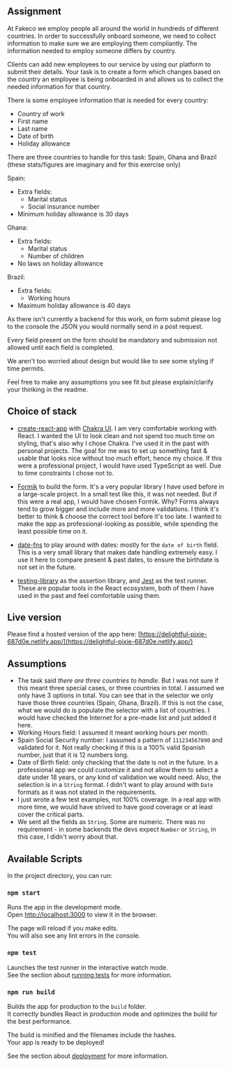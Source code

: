 ## Assignment
At Fakeco we employ people all around the world in hundreds of different countries. In order to successfully onboard someone, we need to collect information to make sure we are employing them compliantly. The information needed to employ someone differs by country. 

Clients can add new employees to our service by using our platform to submit their details. Your task is to create a form which changes based on the country an employee is being onboarded in and allows us to collect the needed information for that country.

There is some employee information that is needed for every country:

- Country of work
- First name
- Last name
- Date of birth
- Holiday allowance

There are three countries to handle for this task: Spain, Ghana and Brazil (these stats/figures are imaginary and for this exercise only)

Spain: 

- Extra fields:
    - Marital status
    - Social insurance number
- Minimum holiday allowance is 30 days

Ghana:

- Extra fields:
    - Marital status
    - Number of children
- No laws on holiday allowance

Brazil:

- Extra fields:
    - Working hours
- Maximum holiday allowance is 40 days

As there isn't currently a backend for this work, on form submit please log to the console the JSON you would normally send in a post request.

Every field present on the form should be mandatory and submission not allowed until each field is completed.

We aren't too worried about design but would like to see some styling if time permits.

Feel free to make any assumptions you see fit but please explain/clarify your thinking in the readme.

## Choice of stack
- [create-react-app](https://create-react-app.dev/) with [Chakra UI](https://chakra-ui.com/). I am very comfortable working with React. I wanted the UI to look clean and not spend too much time on styling, that's also why I chose Chakra. I've used it in the past with personal projects. The goal for me was to set up something fast & usable that looks nice without too much effort, hence my choice. If this were a professional project, I would have used TypeScript as well. Due to time constraints I chose not to.

- [Formik](https://formik.org/) to build the form. It's a very popular library I have used before in a large-scale project. In a small test like this, it was not needed. But if this were a real app, I would have chosen Formik. Why? Forms always tend to grow bigger and include more and more validations. I think it's better to think & choose the correct tool before it's too late. I wanted to make the app as professional-looking as possible, while spending the least possible time on it.

- [date-fns](https://date-fns.org/) to play around with dates: mostly for the `date of birth` field. This is a very small library that makes date handling extremely easy. I use it here to compare present & past dates, to ensure the birthdate is not set in the future.

- [testing-library](https://testing-library.com/docs/) as the assertion library, and [Jest](https://jestjs.io/) as the test runner. These are popular tools in the React ecosystem, both of them I have used in the past and feel comfortable using them.

## Live version
Please find a hosted version of the app here: [https://delightful-pixie-687d0e.netlify.app/](https://delightful-pixie-687d0e.netlify.app/)

## Assumptions
- The task said *there are three countries to handle*. But I was not sure if this meant three special cases, or three countries in total. I assumed we only have 3 options in total. You can see that in the selector we only have those three countries (Spain, Ghana, Brazil). If this is not the case, what we would do is populate the selector with a list of countries. I would have checked the Internet for a pre-made list and just added it here.
- Working Hours field: I assumed it meant working hours per month.
- Spain Social Security number: I assumed a pattern of `111234567890` and validated for it. Not really checking if this is a 100% valid Spanish number, just that it is 12 numbers long.
- Date of Birth field: only checking that the date is not in the future. In a professional app we could customize it and not allow them to select a date under 18 years, or any kind of validation we would need. Also, the selection is in a `String` format. I didn't want to play around with `Date` formats as it was not stated in the requirements.
- I just wrote a few test examples, not 100% coverage. In a real app with more time, we would have strived to have good coverage or at least cover the critical parts.
- We sent all the fields as `String`. Some are numeric. There was no requirement - in some backends the devs expect `Number` or `String`, in this case, I didn't worry about that.

## Available Scripts

In the project directory, you can run:

### `npm start`

Runs the app in the development mode.<br />
Open [http://localhost:3000](http://localhost:3000) to view it in the browser.

The page will reload if you make edits.<br />
You will also see any lint errors in the console.

### `npm test`

Launches the test runner in the interactive watch mode.<br />
See the section about [running tests](https://facebook.github.io/create-react-app/docs/running-tests) for more information.

### `npm run build`

Builds the app for production to the `build` folder.<br />
It correctly bundles React in production mode and optimizes the build for the best performance.

The build is minified and the filenames include the hashes.<br />
Your app is ready to be deployed!

See the section about [deployment](https://facebook.github.io/create-react-app/docs/deployment) for more information.



